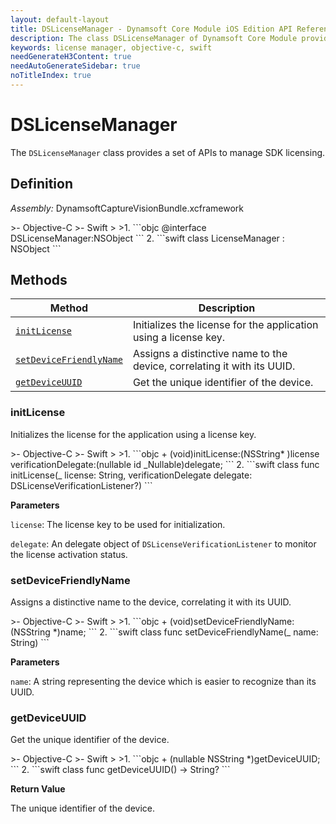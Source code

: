 ```yaml
---
layout: default-layout
title: DSLicenseManager - Dynamsoft Core Module iOS Edition API Reference
description: The class DSLicenseManager of Dynamsoft Core Module provides a set of APIs to manage SDK licensing.
keywords: license manager, objective-c, swift
needGenerateH3Content: true
needAutoGenerateSidebar: true
noTitleIndex: true
---
```


# DSLicenseManager

The `DSLicenseManager` class provides a set of APIs to manage SDK licensing.

## Definition

*Assembly:* DynamsoftCaptureVisionBundle.xcframework

<div class="sample-code-prefix"></div>
>- Objective-C
>- Swift
>
>1. 
```objc
@interface DSLicenseManager:NSObject
``` 
2. 
```swift
class LicenseManager : NSObject
```

## Methods

| Method | Description |
| ------ | ----------- |
| [`initLicense`](#initlicense) | Initializes the license for the application using a license key. |
| [`setDeviceFriendlyName`](#setdevicefriendlyname) | Assigns a distinctive name to the device, correlating it with its UUID. |
| [`getDeviceUUID`](#getdeviceuuid) |  Get the unique identifier of the device. |

### initLicense

Initializes the license for the application using a license key.

<div class="sample-code-prefix"></div>
>- Objective-C
>- Swift
>
>1. 
```objc
+ (void)initLicense:(NSString* )license verificationDelegate:(nullable id<DSLicenseVerificationListener> _Nullable)delegate;
```
2. 
```swift
class func initLicense(_ license: String, verificationDelegate delegate: DSLicenseVerificationListener?)
```

**Parameters**

`license`: The license key to be used for initialization.

`delegate`: An delegate object of `DSLicenseVerificationListener` to monitor the license activation status.

### setDeviceFriendlyName

Assigns a distinctive name to the device, correlating it with its UUID.

<div class="sample-code-prefix"></div>
>- Objective-C
>- Swift
>
>1. 
```objc
+ (void)setDeviceFriendlyName:(NSString *)name;
```
2. 
```swift
class func setDeviceFriendlyName(_ name: String)
```

**Parameters**

`name`: A string representing the device which is easier to recognize than its UUID.

### getDeviceUUID

Get the unique identifier of the device.

<div class="sample-code-prefix"></div>
>- Objective-C
>- Swift
>
>1. 
```objc
+ (nullable NSString *)getDeviceUUID;
```
2. 
```swift
class func getDeviceUUID() -> String?
```

**Return Value**

The unique identifier of the device.
